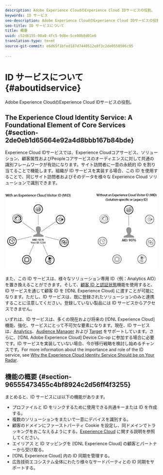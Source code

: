 ```yaml
---
description: Adobe Experience CloudのExperience Cloud IDサービスの役割。
keywords: ID サービス
seo-description: Adobe Experience CloudのExperience Cloud IDサービスの役割。
seo-title: ID サービスについて
title: 概要
uuid: c52d6155-00a0-4fc5-9d8e-5ce00b8d01e6
translation-type: tm+mt
source-git-commit: e6d65f1bfed187d7440512e8f3c2de0550506c95

---
```



# ID サービスについて{#aboutidservice}

Adobe Experience CloudのExperience Cloud IDサービスの役割。

<!--
mcvid-functionality.xml
-->

## The Experience Cloud Identity Service: A Foundational Element of Core Services {#section-2de0eb1d65664e92a4d8bbb167b84bde}

Experience Cloud IDサービスでは、Experience Cloudコアサービス、ソリューション、顧客属性およびPeopleコアサービスのオーディエンスに対して共通の識別フレームワークが有効になります。サイト訪問者に一意の永続的 ID を割り当てることで機能します。組織が ID サービスを実装する場合、この ID を使用することで、同じサイト訪問者およびそのデータを様々な Experience Cloud ソリューションで識別できます。

![](assets/ecid.png)

また、この ID サービスは、様々なソリューション専用 ID（例：Analytics AID）を置き換えることができます。そして、[顧客 ID と認証状態](../reference/authenticated-state.md)機能を使用すると、ID サービスを通じて顧客 ID を [!DNL Experience Cloud] に渡すことが可能になります。ただし、ID サービスは、既に登録されたソリューションのみと連携することに注意してください。登録していない製品には ID サービスからアクセスできません。

いずれは、ID サービスは、多くの現在および将来の [!DNL Experience Cloud] 機能、強化、サービスにとって不可欠な要素になります。現在、ID サービスは、[Analytics](http://www.adobe.com/marketing-cloud/web-analytics.html)、[Audience Manager](http://www.adobe.com/marketing-cloud/data-management-platform.html) および [Target](http://www.adobe.com/marketing-cloud/testing-targeting.html) をサポートしています。さらに、[!DNL Adobe Experience Cloud] Device Co-op に参加する場合に必要です。ID サービスを実装していない場合、今が移行戦略を検討し始めるチャンスです。For more information about the importance and role of the ID service, see [Why the Experience Cloud Identity Service Should be on Your Radar](http://blogs.adobe.com/digitalmarketing/analytics/why-new-adobe-marketing-cloud-id-service-should-be-on-your-radar/).

## 機能の概要 {#section-96555473455c4bf8924c2d56ff4f3255}

まとめると、ID サービスには以下の機能があります。

* プロファイルと ID をリンクするために使用できる共通キーまたは ID を作成する。
* 複数のソリューションをまたいで一意にデバイスを識別する。
* 顧客のドメインにファーストパーティ Cookie を設定し、同ドメインでトラッキングをおこなえるようにする。[Experience Cloud](../introduction/cookies.md) に関する説明を参照してください。
* エイリアス と ID マッピングを [!DNL Experience Cloud] の顧客とパートナーから受け取る。
* [!DNL Experience Cloud] 内の ID 同期を管理する。
* 広告技術エコシステム全体にわたり様々なサードパーティとの ID 同期をサポートする。
